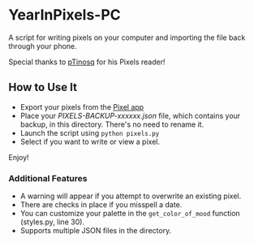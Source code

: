 # YearInPixels-PC

A script for writing pixels on your computer and importing the file back through your phone.

Special thanks to [pTinosq](https://github.com/pTinosq) for his Pixels reader!

## How to Use It
- Export your pixels from the [Pixel app](https://teovogel.me/pixels/)
- Place your *PIXELS-BACKUP-xxxxxx.json* file, which contains your backup, in this directory. There's no need to rename it.
- Launch the script using `python pixels.py`
- Select if you want to write or view a pixel.

Enjoy!

### Additional Features
- A warning will appear if you attempt to overwrite an existing pixel.
- There are checks in place if you misspell a date.
- You can customize your palette in the `get_color_of_mood` function (styles.py, line 30).
- Supports multiple JSON files in the directory.